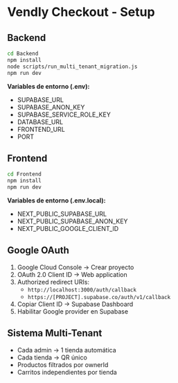 # Vendly Checkout - Setup

## Backend

```bash
cd Backend
npm install
node scripts/run_multi_tenant_migration.js
npm run dev
```

**Variables de entorno (.env):**
- SUPABASE_URL
- SUPABASE_ANON_KEY
- SUPABASE_SERVICE_ROLE_KEY
- DATABASE_URL
- FRONTEND_URL
- PORT

## Frontend

```bash
cd Frontend
npm install
npm run dev
```

**Variables de entorno (.env.local):**
- NEXT_PUBLIC_SUPABASE_URL
- NEXT_PUBLIC_SUPABASE_ANON_KEY
- NEXT_PUBLIC_GOOGLE_CLIENT_ID

## Google OAuth

1. Google Cloud Console → Crear proyecto
2. OAuth 2.0 Client ID → Web application
3. Authorized redirect URIs:
   - `http://localhost:3000/auth/callback`
   - `https://[PROJECT].supabase.co/auth/v1/callback`
4. Copiar Client ID → Supabase Dashboard
5. Habilitar Google provider en Supabase

## Sistema Multi-Tenant

- Cada admin → 1 tienda automática
- Cada tienda → QR único
- Productos filtrados por ownerId
- Carritos independientes por tienda

